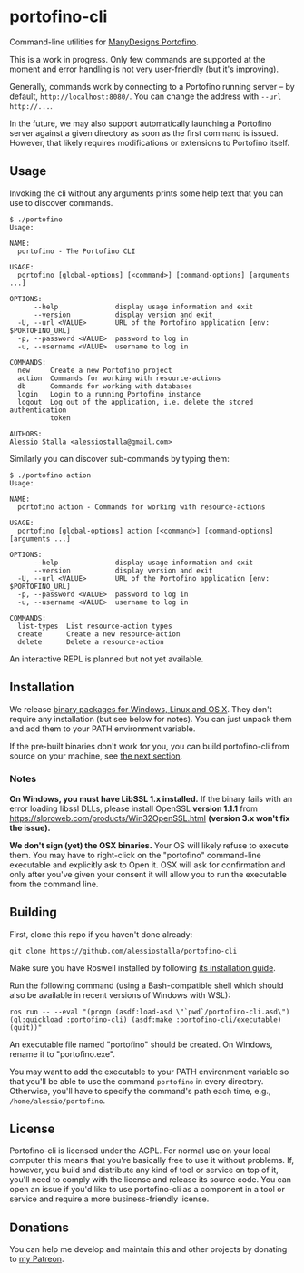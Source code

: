 # portofino-cli
Command-line utilities for [ManyDesigns Portofino](https://github.com/ManyDesigns/Portofino).

This is a work in progress. Only few commands are supported at the moment and error handling is not very user-friendly (but it's improving).

Generally, commands work by connecting to a Portofino running server – by default, `http://localhost:8080/`. You can change the address with `--url http://...`.

In the future, we may also support automatically launching a Portofino server against a given directory as soon as the first command is issued. However, that likely requires modifications or extensions to Portofino itself.

## Usage
Invoking the cli without any arguments prints some help text that you can use to discover commands.
```
$ ./portofino
Usage: 

NAME:
  portofino - The Portofino CLI

USAGE:
  portofino [global-options] [<command>] [command-options] [arguments ...]

OPTIONS:
      --help              display usage information and exit
      --version           display version and exit
  -U, --url <VALUE>       URL of the Portofino application [env: $PORTOFINO_URL]
  -p, --password <VALUE>  password to log in
  -u, --username <VALUE>  username to log in

COMMANDS:
  new     Create a new Portofino project
  action  Commands for working with resource-actions
  db      Commands for working with databases
  login   Login to a running Portofino instance
  logout  Log out of the application, i.e. delete the stored authentication
          token

AUTHORS:
Alessio Stalla <alessiostalla@gmail.com>
```
 
Similarly you can discover sub-commands by typing them:
```
$ ./portofino action
Usage: 

NAME:
  portofino action - Commands for working with resource-actions

USAGE:
  portofino [global-options] action [<command>] [command-options] [arguments ...]

OPTIONS:
      --help              display usage information and exit
      --version           display version and exit
  -U, --url <VALUE>       URL of the Portofino application [env: $PORTOFINO_URL]
  -p, --password <VALUE>  password to log in
  -u, --username <VALUE>  username to log in

COMMANDS:
  list-types  List resource-action types
  create      Create a new resource-action
  delete      Delete a resource-action
```

An interactive REPL is planned but not yet available.

## Installation

We release [binary packages for Windows, Linux and OS X](https://github.com/alessiostalla/portofino-cli/releases). They don't require any installation (but see below for notes). You can just unpack them and add them to your PATH environment variable. 

If the pre-built binaries don't work for you, you can build portofino-cli from source on your machine, see [the next section](#building).

### Notes
__On Windows, you must have LibSSL 1.x installed.__ If the binary fails with an error loading libssl DLLs, please install OpenSSL __version 1.1.1__ from https://slproweb.com/products/Win32OpenSSL.html __(version 3.x won't fix the issue).__

__We don't sign (yet) the OSX binaries.__ Your OS will likely refuse to execute them. You may have to right-click on the "portofino" command-line executable and explicitly ask to Open it. OSX will ask for confirmation and only after you've given your consent it will allow you to run the executable from the command line.

## Building

First, clone this repo if you haven't done already:
```
git clone https://github.com/alessiostalla/portofino-cli
```
Make sure you have Roswell installed by following [its installation guide](https://github.com/roswell/roswell/wiki/Installation).

Run the following command (using a Bash-compatible shell which should also be available in recent versions of Windows with WSL):
```
ros run -- --eval "(progn (asdf:load-asd \"`pwd`/portofino-cli.asd\") (ql:quickload :portofino-cli) (asdf:make :portofino-cli/executable) (quit))"
```

An executable file named "portofino" should be created. On Windows, rename it to "portofino.exe".

You may want to add the executable to your PATH environment variable so that you'll be able to use the command `portofino` in every directory. Otherwise, you'll have to specify the command's path each time, e.g., `/home/alessio/portofino`.
 
## License
 
Portofino-cli is licensed under the AGPL. For normal use on your local computer this means that you're basically free to use it without problems. If, however, you build and distribute any kind of tool or service on top of it, you'll need to comply with the license and release its source code.
You can open an issue if you'd like to use portofino-cli as a component in a tool or service and require a more business-friendly license.
 
## Donations

You can help me develop and maintain this and other projects by donating to [my Patreon](https://www.patreon.com/alessiostalla).
